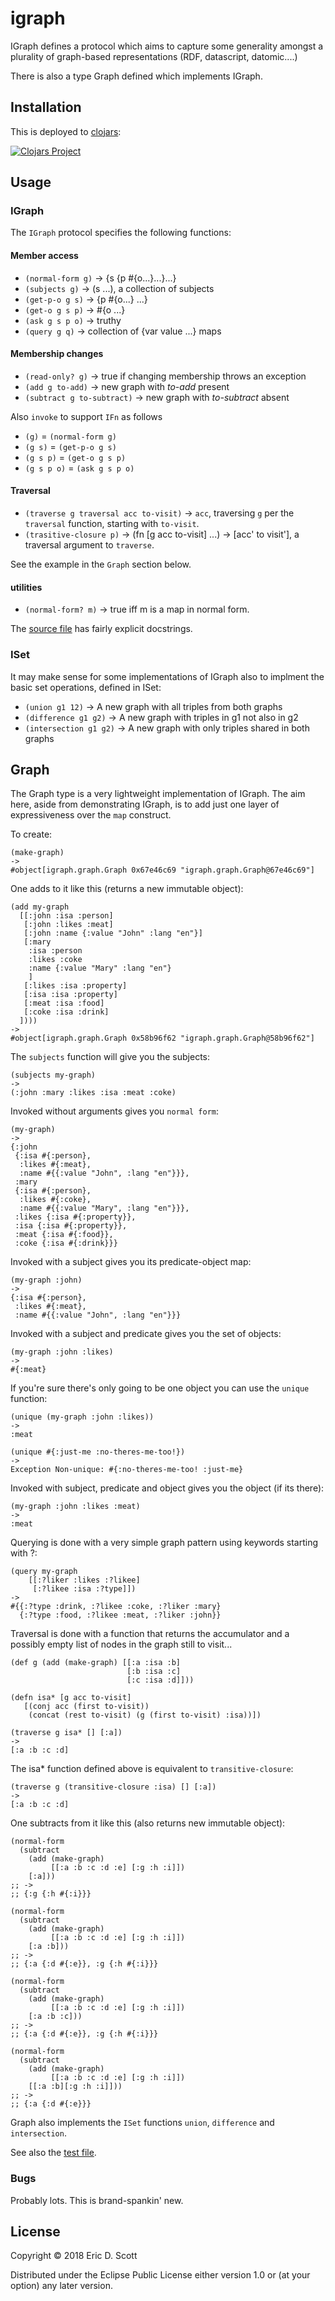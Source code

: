 # igraph

IGraph defines a protocol which aims to capture some generality amongst a 
plurality of graph-based representations (RDF, datascript, datomic....)

There is also a type Graph defined which implements IGraph.


## Installation

This is deployed to [clojars](https://clojars.org/ont-app/igraph):

[![Clojars Project](https://img.shields.io/clojars/v/ont-app/igraph.svg)](https://clojars.org/ont-app/igraph)

## Usage

### IGraph
The `IGraph` protocol specifies the following functions:
#### Member access
- `(normal-form g)` -> {s {p #{o...}...}...}
- `(subjects g)` -> (s ...), a collection of subjects
- `(get-p-o g s)` -> {p #{o...} ...}
- `(get-o g s p)` -> #{o ...}
- `(ask g s p o)` ->  truthy 
- `(query g q)` -> collection of {var value ...} maps
#### Membership changes
- `(read-only? g)` -> true if changing membership throws an exception
- `(add g to-add)` -> new graph with <i>to-add</i> present
- `(subtract g to-subtract)` -> new graph with <i>to-subtract</i> absent

Also `invoke` to support `IFn` as follows
- `(g)` = `(normal-form g)`
- `(g s)` = `(get-p-o g s)`
- `(g s p)` = `(get-o g s p)`
- `(g s p o)` = `(ask g s p o)`


#### Traversal

- `(traverse g traversal acc to-visit)` -> `acc`, traversing `g` per the `traversal` function, starting with `to-visit`.
- `(trasitive-closure p)` -> (fn [g acc to-visit] ...) -> [acc' to visit'], a traversal argument to `traverse`.

See the example in the `Graph` section below.

#### utilities
- `(normal-form? m)` -> true iff m is a map in normal form.


The [source file](https://github.com/ont-app/igraph/blob/master/src/igraph/core.clj) has fairly explicit docstrings.

### ISet

It may make sense for some implementations of IGraph also to implment the basic set operations, defined in ISet:

- `(union g1 12)` -> A new graph with all triples from both graphs
- `(difference g1 g2)` -> A new graph with triples in g1 not also in g2
- `(intersection g1 g2)` -> A new graph with only triples shared in both graphs

## Graph

The Graph type is a very lightweight implementation of IGraph. The aim here, aside from demonstrating IGraph, is to add just one layer of expressiveness over the  `map` construct.

To create:

```
(make-graph)
-> 
#object[igraph.graph.Graph 0x67e46c69 "igraph.graph.Graph@67e46c69"]
```

One adds to it like this (returns a new immutable object):

```
(add my-graph
  [[:john :isa :person]
   [:john :likes :meat]
   [:john :name {:value "John" :lang "en"}]
   [:mary
    :isa :person
    :likes :coke
    :name {:value "Mary" :lang "en"}
    ]
   [:likes :isa :property]
   [:isa :isa :property]
   [:meat :isa :food]
   [:coke :isa :drink]
  ])))
->
#object[igraph.graph.Graph 0x58b96f62 "igraph.graph.Graph@58b96f62"]
```

The `subjects` function will give you the subjects:
```
(subjects my-graph)
-> 
(:john :mary :likes :isa :meat :coke)
```


Invoked without arguments gives you `normal form`:

```
(my-graph)
->
{:john
 {:isa #{:person},
  :likes #{:meat},
  :name #{{:value "John", :lang "en"}}},
 :mary
 {:isa #{:person},
  :likes #{:coke},
  :name #{{:value "Mary", :lang "en"}}},
 :likes {:isa #{:property}},
 :isa {:isa #{:property}},
 :meat {:isa #{:food}},
 :coke {:isa #{:drink}}}
```
Invoked with a subject gives you its predicate-object map:
```
(my-graph :john)
->
{:isa #{:person}, 
 :likes #{:meat}, 
 :name #{{:value "John", :lang "en"}}}
```

Invoked with a subject and predicate gives you the set of objects:
```
(my-graph :john :likes)
->
#{:meat}
```

If you're sure there's only going to be one object you can use the `unique` function:
```
(unique (my-graph :john :likes))
->
:meat

(unique #{:just-me :no-theres-me-too!})
-> 
Exception Non-unique: #{:no-theres-me-too! :just-me}

```

Invoked with subject, predicate and object gives you the object (if its there):
```
(my-graph :john :likes :meat)
->
:meat
```

Querying is done with a very simple graph pattern using keywords starting with ?:
```
(query my-graph
    [[:?liker :likes :?likee]
     [:?likee :isa :?type]])
-> 
#{{:?type :drink, :?likee :coke, :?liker :mary}
  {:?type :food, :?likee :meat, :?liker :john}}
```

Traversal is done with a function that returns the accumulator and a possibly empty list of nodes in the graph still to visit...
```
(def g (add (make-graph) [[:a :isa :b] 
                          [:b :isa :c]
                          [:c :isa :d]]))

(defn isa* [g acc to-visit]
   [(conj acc (first to-visit))
    (concat (rest to-visit) (g (first to-visit) :isa))])
   
(traverse g isa* [] [:a])
->
[:a :b :c :d]
```

The isa* function defined above is equivalent to `transitive-closure`:
```
(traverse g (transitive-closure :isa) [] [:a])
->
[:a :b :c :d]
```

One subtracts from it like this (also returns new immutable object):

```
(normal-form 
  (subtract 
    (add (make-graph) 
         [[:a :b :c :d :e] [:g :h :i]])
    [:a]))
;; -> 
;; {:g {:h #{:i}}}

(normal-form 
  (subtract 
    (add (make-graph) 
         [[:a :b :c :d :e] [:g :h :i]])
    [:a :b]))
;; ->
;; {:a {:d #{:e}}, :g {:h #{:i}}}

(normal-form 
  (subtract 
    (add (make-graph) 
         [[:a :b :c :d :e] [:g :h :i]])
    [:a :b :c]))
;; ->
;; {:a {:d #{:e}}, :g {:h #{:i}}}

(normal-form 
  (subtract 
    (add (make-graph) 
         [[:a :b :c :d :e] [:g :h :i]])
    [[:a :b][:g :h :i]]))
;; ->
;; {:a {:d #{:e}}}

```

Graph also implements the `ISet` functions `union`, `difference` and `intersection`.

See also the  [test file](https://github.com/ont-app/igraph/blob/master/test/igraph/graph_test.clj).

### Bugs

Probably lots. This is brand-spankin' new.


## License

Copyright © 2018 Eric D. Scott

Distributed under the Eclipse Public License either version 1.0 or (at
your option) any later version.
